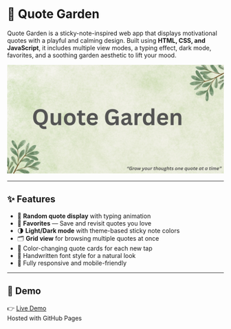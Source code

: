 # 🌿 Quote Garden

Quote Garden is a sticky-note-inspired web app that displays motivational quotes with a playful and calming design. Built using **HTML, CSS, and JavaScript**, it includes multiple view modes, a typing effect, dark mode, favorites, and a soothing garden aesthetic to lift your mood.

![Banner](Banner.png)

---

## ✨ Features

- 🎲 **Random quote display** with typing animation
- 💾 **Favorites** — Save and revisit quotes you love
- 🌗 **Light/Dark mode** with theme-based sticky note colors
- 🗂️ **Grid view** for browsing multiple quotes at once
- 🎨 Color-changing quote cards for each new tap
- 🧠 Handwritten font style for a natural look
- 📱 Fully responsive and mobile-friendly

---

## 🔗 Demo

👉 [Live Demo](https://meamae-space.github.io/Quote-Garden/)  
Hosted with GitHub Pages

